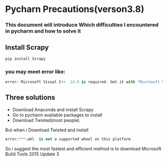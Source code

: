 # Pycharn Precautions(verson3.8)
### This document will introduce Which difficulties I encountered in pycharm and how to solve it 

## Install Scrapy
```python
pip install Scrapy
```
### you may meet error like:
```python
error: Microsoft Visual C++  14.0 is required. Get it with "Microsoft Visual C++ Build Tools": http://landinghub.visualstudio.com/visual-cpp-build-tools
```

## Three solutions
* Download Anaconda and install Scrapy
* Go to pycharm available packages to install
* Download Twisted(most people)

But when i Download Twisted and install
```python
error:***.whl  is not a supported wheel on this platform
```
So i suggest the most fastest and efficient method is to download Microsoft Build Tools 2015 Update 3







